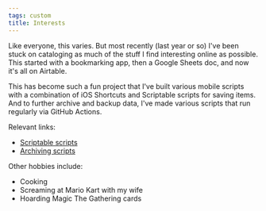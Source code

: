 ```yaml
---
tags: custom
title: Interests
---
```


Like everyone, this varies. But most recently (last year or so) I've been stuck on cataloging as much of the stuff I find interesting online as possible. This started with a bookmarking app, then a Google Sheets doc, and now it's all on Airtable.

This has become such a fun project that I've built various mobile scripts with a combination of iOS Shortcuts and Scriptable scripts for saving items. And to further archive and backup data, I've made various scripts that run regularly via GitHub Actions.

Relevant links:
- [Scriptable scripts](https://github.com/fourjuaneight/scriptable)
- [Archiving scripts](https://github.com/fourjuaneight/archiver)

Other hobbies include:
- Cooking
- Screaming at Mario Kart with my wife
- Hoarding Magic The Gathering cards